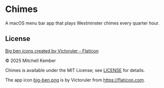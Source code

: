 # Chimes

A macOS menu bar app that plays Westminster chimes every quarter hour.

## License

<a href="https://www.flaticon.com/free-icons/big-ben" title="big ben icons">Big ben icons created by Victoruler - Flaticon</a>

© 2025 Mitchell Kember

Chimes is available under the MIT License; see [LICENSE](LICENSE.md) for details.

The app icon [big-ben.png](Chimes/Assets.xcassets/AppIcon.appiconset/big-ben.png) is by Victoruler from https://flaticon.com.
